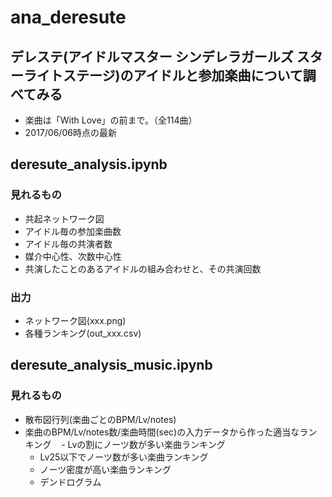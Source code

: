 # ana_deresute
## デレステ(アイドルマスター シンデレラガールズ スターライトステージ)のアイドルと参加楽曲について調べてみる
- 楽曲は「With Love」の前まで。（全114曲）
- 2017/06/06時点の最新

## deresute_analysis.ipynb
### 見れるもの
- 共起ネットワーク図
- アイドル毎の参加楽曲数
- アイドル毎の共演者数
- 媒介中心性、次数中心性
- 共演したことのあるアイドルの組み合わせと、その共演回数

### 出力
- ネットワーク図(xxx.png)
- 各種ランキング(out_xxx.csv)

## deresute_analysis_music.ipynb
### 見れるもの
- 散布図行列(楽曲ごとのBPM/Lv/notes)
- 楽曲のBPM/Lv/notes数/楽曲時間(sec)の入力データから作った適当なランキング
    - Lvの割にノーツ数が多い楽曲ランキング
    - Lv25以下でノーツ数が多い楽曲ランキング
    - ノーツ密度が高い楽曲ランキング
    - デンドログラム
